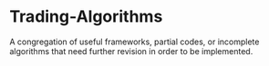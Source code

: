 # Trading-Algorithms
A congregation of useful frameworks, partial codes, or incomplete algorithms that need further revision in order to be implemented.
